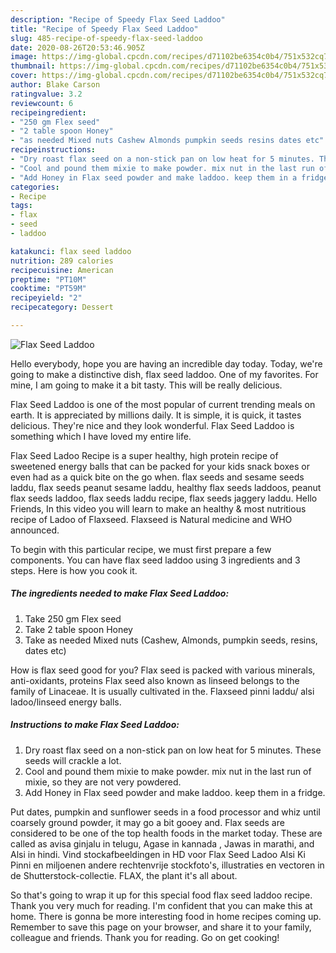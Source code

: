 ```yaml
---
description: "Recipe of Speedy Flax Seed Laddoo"
title: "Recipe of Speedy Flax Seed Laddoo"
slug: 485-recipe-of-speedy-flax-seed-laddoo
date: 2020-08-26T20:53:46.905Z
image: https://img-global.cpcdn.com/recipes/d71102be6354c0b4/751x532cq70/flax-seed-laddoo-recipe-main-photo.jpg
thumbnail: https://img-global.cpcdn.com/recipes/d71102be6354c0b4/751x532cq70/flax-seed-laddoo-recipe-main-photo.jpg
cover: https://img-global.cpcdn.com/recipes/d71102be6354c0b4/751x532cq70/flax-seed-laddoo-recipe-main-photo.jpg
author: Blake Carson
ratingvalue: 3.2
reviewcount: 6
recipeingredient:
- "250 gm Flex seed"
- "2 table spoon Honey"
- "as needed Mixed nuts Cashew Almonds pumpkin seeds resins dates etc"
recipeinstructions:
- "Dry roast flax seed on a non-stick pan on low heat for 5 minutes. These seeds will crackle a lot."
- "Cool and pound them mixie to make powder. mix nut in the last run of mixie, so they are not very powdered."
- "Add Honey in Flax seed powder and make laddoo. keep them in a fridge."
categories:
- Recipe
tags:
- flax
- seed
- laddoo

katakunci: flax seed laddoo 
nutrition: 289 calories
recipecuisine: American
preptime: "PT10M"
cooktime: "PT59M"
recipeyield: "2"
recipecategory: Dessert

---
```



![Flax Seed Laddoo](https://img-global.cpcdn.com/recipes/d71102be6354c0b4/751x532cq70/flax-seed-laddoo-recipe-main-photo.jpg)

Hello everybody, hope you are having an incredible day today. Today, we're going to make a distinctive dish, flax seed laddoo. One of my favorites. For mine, I am going to make it a bit tasty. This will be really delicious.

Flax Seed Laddoo is one of the most popular of current trending meals on earth. It is appreciated by millions daily. It is simple, it is quick, it tastes delicious. They're nice and they look wonderful. Flax Seed Laddoo is something which I have loved my entire life.

Flax Seed Ladoo Recipe is a super healthy, high protein recipe of sweetened energy balls that can be packed for your kids snack boxes or even had as a quick bite on the go when. flax seeds and sesame seeds laddu, flax seeds peanut sesame laddu, healthy flax seeds laddoos, peanut flax seeds laddoo, flax seeds laddu recipe, flax seeds jaggery laddu. Hello Friends, In this video you will learn to make an healthy &amp; most nutritious recipe of Ladoo of Flaxseed. Flaxseed is Natural medicine and WHO announced.


To begin with this particular recipe, we must first prepare a few components. You can have flax seed laddoo using 3 ingredients and 3 steps. Here is how you cook it.

<!--inarticleads1-->

##### The ingredients needed to make Flax Seed Laddoo:

1. Take 250 gm Flex seed
1. Take 2 table spoon Honey
1. Take as needed Mixed nuts (Cashew, Almonds, pumpkin seeds, resins, dates etc)


How is flax seed good for you? Flax seed is packed with various minerals, anti-oxidants, proteins Flax seed also known as linseed belongs to the family of Linaceae. It is usually cultivated in the. Flaxseed pinni laddu/ alsi ladoo/linseed energy balls. 

<!--inarticleads2-->

##### Instructions to make Flax Seed Laddoo:

1. Dry roast flax seed on a non-stick pan on low heat for 5 minutes. These seeds will crackle a lot.
1. Cool and pound them mixie to make powder. mix nut in the last run of mixie, so they are not very powdered.
1. Add Honey in Flax seed powder and make laddoo. keep them in a fridge.


Put dates, pumpkin and sunflower seeds in a food processor and whiz until coarsely ground powder, it may go a bit gooey and. Flax seeds are considered to be one of the top health foods in the market today. These are called as avisa ginjalu in telugu, Agase in kannada , Jawas in marathi, and Alsi in hindi. Vind stockafbeeldingen in HD voor Flax Seed Ladoo Alsi Ki Pinni en miljoenen andere rechtenvrije stockfoto&#39;s, illustraties en vectoren in de Shutterstock-collectie. FLAX, the plant it&#39;s all about. 

So that's going to wrap it up for this special food flax seed laddoo recipe. Thank you very much for reading. I'm confident that you can make this at home. There is gonna be more interesting food in home recipes coming up. Remember to save this page on your browser, and share it to your family, colleague and friends. Thank you for reading. Go on get cooking!
